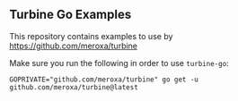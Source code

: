 ## Turbine Go Examples

This repository contains examples to use by https://github.com/meroxa/turbine

Make sure you run the following in order to use `turbine-go`:

```shell
GOPRIVATE="github.com/meroxa/turbine" go get -u github.com/meroxa/turbine@latest 
```
